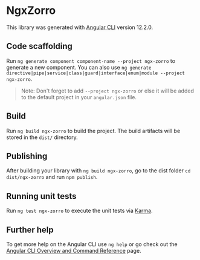 # NgxZorro

This library was generated with [Angular CLI](https://github.com/angular/angular-cli) version 12.2.0.

## Code scaffolding

Run `ng generate component component-name --project ngx-zorro` to generate a new component. You can also use `ng generate directive|pipe|service|class|guard|interface|enum|module --project ngx-zorro`.
> Note: Don't forget to add `--project ngx-zorro` or else it will be added to the default project in your `angular.json` file. 

## Build

Run `ng build ngx-zorro` to build the project. The build artifacts will be stored in the `dist/` directory.

## Publishing

After building your library with `ng build ngx-zorro`, go to the dist folder `cd dist/ngx-zorro` and run `npm publish`.

## Running unit tests

Run `ng test ngx-zorro` to execute the unit tests via [Karma](https://karma-runner.github.io).

## Further help

To get more help on the Angular CLI use `ng help` or go check out the [Angular CLI Overview and Command Reference](https://angular.io/cli) page.
